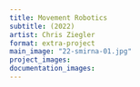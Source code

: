 ```yaml
---
title: Movement Robotics
subtitle: (2022)
artist: Chris Ziegler
format: extra-project
main_image: "22-smirna-01.jpg"
project_images:
documentation_images:
---
```


